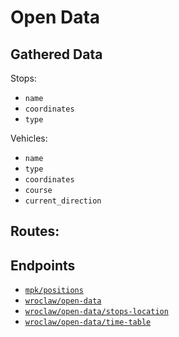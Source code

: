 # Open Data

## Gathered Data

Stops:
- `name`
- `coordinates`
- `type`

Vehicles:
- `name`
- `type`
- `coordinates`
- `course`
- `current_direction`

Routes:
-

## Endpoints
 - [`mpk/positions`](http://mpk.wroc.pl/jak-jezdzimy/mapa-pozycji-pojazdow)
 - [`wroclaw/open-data`](http://www.wroclaw.pl/open-data/)
 - [`wroclaw/open-data/stops-location`](http://www.wroclaw.pl/open-data/index.php/zbiory-danych/17-transport/107-przystanki-tramwajowe-i-autobusowe)
 - [`wroclaw/open-data/time-table`](http://www.wroclaw.pl/open-data/index.php/zbiory-danych/17-transport/106-rozklad-jazdy-transportu-publicznego)
